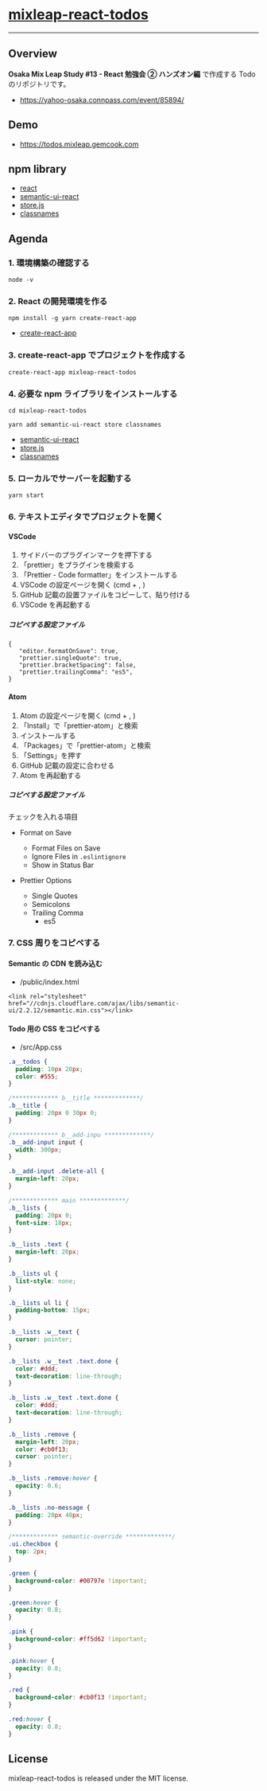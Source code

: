 # [mixleap-react-todos](https://todos.mixleap.gemcook.com)

---

## Overview

**Osaka Mix Leap Study #13 - React 勉強会 ② ハンズオン編** で作成する Todo のリポジトリです。

* https://yahoo-osaka.connpass.com/event/85894/

## Demo

* https://todos.mixleap.gemcook.com

## npm library

* [react](https://reactjs.org/)
* [semantic-ui-react](https://react.semantic-ui.com/usage)
* [store.js](https://github.com/marcuswestin/store.js)
* [classnames](https://github.com/JedWatson/classnames)

## Agenda

### 1. 環境構築の確認する

```
node -v
```

### 2. React の開発環境を作る

```
npm install -g yarn create-react-app
```

* [create-react-app](https://github.com/facebook/create-react-app)

### 3. create-react-app でプロジェクトを作成する

```
create-react-app mixleap-react-todos
```

### 4. 必要な npm ライブラリをインストールする

```
cd mixleap-react-todos
```

```
yarn add semantic-ui-react store classnames
```

* [semantic-ui-react](https://react.semantic-ui.com/usage)
* [store.js](https://github.com/marcuswestin/store.js)
* [classnames](https://github.com/JedWatson/classnames)

### 5. ローカルでサーバーを起動する

```
yarn start
```

### 6. テキストエディタでプロジェクトを開く

#### VSCode

1.  サイドバーのプラグインマークを押下する
2.  「prettier」をプラグインを検索する
3.  「Prettier - Code formatter」をインストールする
4.  VSCode の設定ページを開く (cmd + , )
5.  GitHub 記載の設置ファイルをコピーして、貼り付ける
6.  VSCode を再起動する

##### コピペする設定ファイル

```
{
   "editor.formatOnSave": true,
   "prettier.singleQuote": true,
   "prettier.bracketSpacing": false,
   "prettier.trailingComma": "es5",
}
```

#### Atom

1.  Atom の設定ページを開く (cmd + , )
2.  「Install」で「prettier-atom」と検索
3.  インストールする
4.  「Packages」で「prettier-atom」と検索
5.  「Settings」を押す
6.  GitHub 記載の設定に合わせる
7.  Atom を再起動する

##### コピペする設定ファイル

チェックを入れる項目

* Format on Save

  * Format Files on Save
  * Ignore Files in `.eslintignore`
  * Show in Status Bar

* Prettier Options
  * Single Quotes
  * Semicolons
  * Trailing Comma
    * es5

### 7. CSS 周りをコピペする

#### Semantic の CDN を読み込む

* /public/index.html

```
<link rel="stylesheet" href="//cdnjs.cloudflare.com/ajax/libs/semantic-ui/2.2.12/semantic.min.css"></link>
```

#### Todo 用の CSS をコピペする

* /src/App.css

```scss
.a__todos {
  padding: 10px 20px;
  color: #555;
}

/************* b__title *************/
.b__title {
  padding: 20px 0 30px 0;
}

/************* b__add-inpu *************/
.b__add-input input {
  width: 300px;
}

.b__add-input .delete-all {
  margin-left: 20px;
}

/************* main *************/
.b__lists {
  padding: 20px 0;
  font-size: 18px;
}

.b__lists .text {
  margin-left: 20px;
}

.b__lists ul {
  list-style: none;
}

.b__lists ul li {
  padding-bottom: 15px;
}

.b__lists .w__text {
  cursor: pointer;
}

.b__lists .w__text .text.done {
  color: #ddd;
  text-decoration: line-through;
}

.b__lists .w__text .text.done {
  color: #ddd;
  text-decoration: line-through;
}

.b__lists .remove {
  margin-left: 20px;
  color: #cb0f13;
  cursor: pointer;
}

.b__lists .remove:hover {
  opacity: 0.6;
}

.b__lists .no-message {
  padding: 20px 40px;
}

/************* semantic-override *************/
.ui.checkbox {
  top: 2px;
}

.green {
  background-color: #00797e !important;
}

.green:hover {
  opacity: 0.8;
}

.pink {
  background-color: #ff5d62 !important;
}

.pink:hover {
  opacity: 0.8;
}

.red {
  background-color: #cb0f13 !important;
}

.red:hover {
  opacity: 0.8;
}
```

## License

mixleap-react-todos is released under the MIT license.
